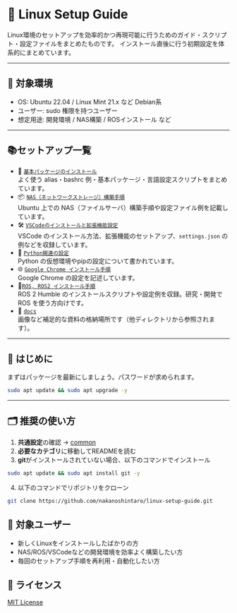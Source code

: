 # 🐧 Linux Setup Guide

Linux環境のセットアップを効率的かつ再現可能に行うためのガイド・スクリプト・設定ファイルをまとめたものです。
インストール直後に行う初期設定を体系的にまとめています。

---

## 📌 対象環境

- OS: Ubuntu 22.04 / Linux Mint 21.x など Debian系
- ユーザー: sudo 権限を持つユーザー
- 想定用途: 開発環境 / NAS構築 / ROSインストール など

---

## 📚セットアップ一覧

- 🧰 [`基本パッケージのインストール`](./common/)<br>
  よく使う alias・bashrc 例・基本パッケージ・言語設定スクリプトをまとめています。
- 📦 [`NAS（ネットワークストレージ）構築手順`](./nas/)<br>
  Ubuntu 上での NAS（ファイルサーバ）構築手順や設定ファイル例を記載しています。
- 🛠️ [`VSCodeのインストールと拡張機能設定`](./vscode/)<br>
  VSCode のインストール方法、拡張機能のセットアップ、`settings.json` の例などを収録しています。
- 🐍 [`Python関連の設定`](./python/)<br>
  Python の仮想環境やpipの設定について書かれています。
- 🌐 [`Google Chrome インストール手順`](./google_chrome/)<br>
  Google Chrome の設定を記述しています。
- 🤖[`ROS, ROS2 インストール手順`](./ros/)<br>
  ROS 2 Humble のインストールスクリプトや設定例を収録。研究・開発で ROS を使う方向けです。
- 📄 [`docs`](./docs/)<br>
  画像など補足的な資料の格納場所です（他ディレクトリから参照されます）。

---

## 🚀 はじめに

まずはパッケージを最新にしましょう。パスワードが求められます。

```bash
sudo apt update && sudo apt upgrade -y
```

---

## 🗂️ 推奨の使い方

1. **共通設定**の確認 → [common](./common/)
2. **必要なカテゴリ**に移動してREADMEを読む
3. **git**がインストールされていない場合、以下のコマンドでインストール

```bash
sudo apt update && sudo apt install git -y
```
4. 以下のコマンドでリポジトリをクローン

```bash
git clone https://github.com/nakanoshintaro/linux-setup-guide.git
```

## 👤 対象ユーザー

- 新しくLinuxをインストールしたばかりの方
- NAS/ROS/VSCodeなどの開発環境を効率よく構築したい方
- 毎回のセットアップ手順を再利用・自動化したい方

## 📜 ライセンス
[MIT License](./LICENSE)